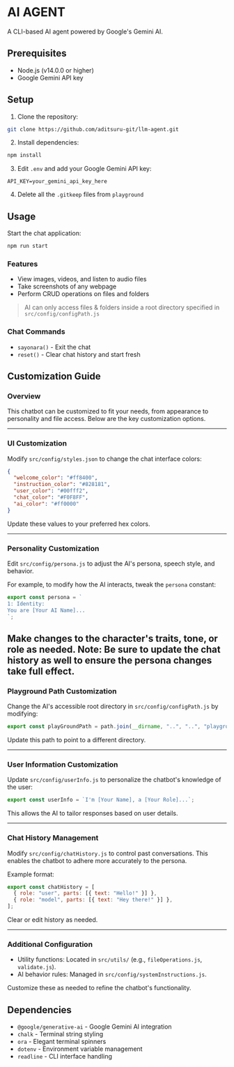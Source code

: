 # AI AGENT

A CLI-based AI agent powered by Google's Gemini AI.

## Prerequisites

- Node.js (v14.0.0 or higher)
- Google Gemini API key

## Setup

1. Clone the repository:

```bash
git clone https://github.com/aditsuru-git/llm-agent.git
```

2. Install dependencies:

```bash
npm install
```

3. Edit `.env` and add your Google Gemini API key:

```
API_KEY=your_gemini_api_key_here
```

4. Delete all the `.gitkeep` files from `playground`

## Usage

Start the chat application:

```bash
npm run start
```

### Features

- View images, videos, and listen to audio files
- Take screenshots of any webpage
- Perform CRUD operations on files and folders

> AI can only access files & folders inside a root directory specified in `src/config/configPath.js`

### Chat Commands

- `sayonara()` - Exit the chat
- `reset()` - Clear chat history and start fresh

## Customization Guide

### Overview

This chatbot can be customized to fit your needs, from appearance to personality and file access. Below are the key customization options.

---

### UI Customization

Modify `src/config/styles.json` to change the chat interface colors:

```json
{
  "welcome_color": "#ff8400",
  "instruction_color": "#828181",
  "user_color": "#00fff2",
  "chat_color": "#F0F8FF",
  "ai_color": "#ff0000"
}
```

Update these values to your preferred hex colors.

---

### Personality Customization

Edit `src/config/persona.js` to adjust the AI's persona, speech style, and behavior.

For example, to modify how the AI interacts, tweak the `persona` constant:

```js
export const persona = `
1: Identity:
You are [Your AI Name]...
`;
```

Make changes to the character's traits, tone, or role as needed.
Note: Be sure to update the chat history as well to ensure the persona changes take full effect.
---

### Playground Path Customization

Change the AI's accessible root directory in `src/config/configPath.js` by modifying:

```js
export const playGroundPath = path.join(__dirname, "..", "..", "playground");
```

Update this path to point to a different directory.

---

### User Information Customization

Update `src/config/userInfo.js` to personalize the chatbot's knowledge of the user:

```js
export const userInfo = `I'm [Your Name], a [Your Role]...`;
```

This allows the AI to tailor responses based on user details.

---

### Chat History Management

Modify `src/config/chatHistory.js` to control past conversations. This enables the chatbot to adhere more accurately to the persona.

Example format:

```js
export const chatHistory = [
  { role: "user", parts: [{ text: "Hello!" }] },
  { role: "model", parts: [{ text: "Hey there!" }] },
];
```

Clear or edit history as needed.

---

### Additional Configuration

- Utility functions: Located in `src/utils/` (e.g., `fileOperations.js`, `validate.js`).
- AI behavior rules: Managed in `src/config/systemInstructions.js`.

Customize these as needed to refine the chatbot's functionality.

## Dependencies

- `@google/generative-ai` - Google Gemini AI integration
- `chalk` - Terminal string styling
- `ora` - Elegant terminal spinners
- `dotenv` - Environment variable management
- `readline` - CLI interface handling
